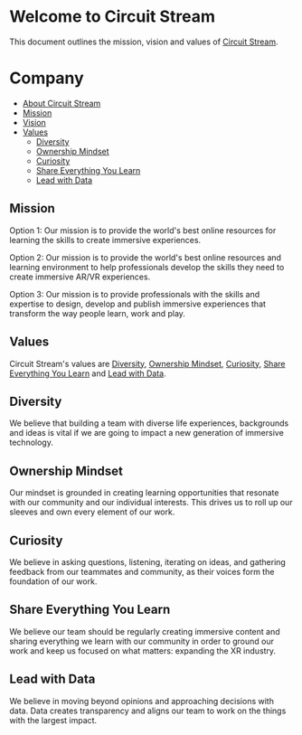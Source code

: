 # Welcome to Circuit Stream

This document outlines the mission, vision and values of [Circuit Stream](https://circuitstream.com/).

# Company

- [About Circuit Stream](url)
- [Mission](#mission)
- [Vision](url)
- [Values](#values)
  - [Diversity](#value_a)
  - [Ownership Mindset](#value_b)
  - [Curiosity](#value_c)
  - [Share Everything You Learn](#value_d)
  - [Lead with Data](#value_e)

## <a name="mission"></a>Mission

Option 1:
Our mission is to provide the world's best online resources for learning the skills to create immersive experiences.

Option 2:
Our mission is to provide the world's best online resources and learning environment to help professionals develop the skills they need to create immersive AR/VR experiences.

Option 3:
Our mission is to provide professionals with the skills and expertise to design, develop and publish immersive experiences that transform the way people learn, work and play.


## <a name="values"></a>Values

Circuit Stream's values are [Diversity](#value_a), [Ownership Mindset](#value_b), [Curiosity](#value_c), [Share Everything You Learn](#value_d) and [Lead with Data](#value_e).

## <a name="value_a"></a>Diversity

We believe that building a team with diverse life experiences, backgrounds and ideas is vital if we are going to impact a new generation of immersive technology.

## <a name="value_b"></a>Ownership Mindset

Our mindset is grounded in creating learning opportunities that resonate with our community and our individual interests. This drives us to roll up our sleeves and own every element of our work.

## <a name="value_c"></a>Curiosity

We believe in asking questions, listening, iterating on ideas, and gathering feedback from our teammates and community, as their voices form the foundation of our work.

## <a name="value_d"></a>Share Everything You Learn

We believe our team should be regularly creating immersive content and sharing everything we learn with our community in order to ground our work and keep us focused on what matters: expanding the XR industry.

## <a name="value_e"></a>Lead with Data

We believe in moving beyond opinions and approaching decisions with data. Data creates transparency and aligns our team to work on the things with the largest impact.
